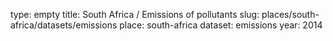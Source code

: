 type: empty
title: South Africa / Emissions of pollutants
slug: places/south-africa/datasets/emissions
place: south-africa
dataset: emissions
year: 2014
